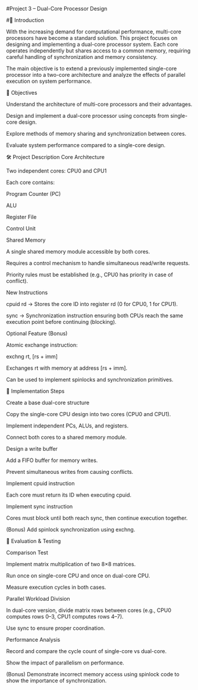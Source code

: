 #Project 3 – Dual-Core Processor Design

#📌 Introduction

With the increasing demand for computational performance, multi-core processors have become a standard solution. This project focuses on designing and implementing a dual-core processor system. Each core operates independently but shares access to a common memory, requiring careful handling of synchronization and memory consistency.

The main objective is to extend a previously implemented single-core processor into a two-core architecture and analyze the effects of parallel execution on system performance.


🎯 Objectives

Understand the architecture of multi-core processors and their advantages.

Design and implement a dual-core processor using concepts from single-core design.

Explore methods of memory sharing and synchronization between cores.

Evaluate system performance compared to a single-core design.

🛠️ Project Description
Core Architecture

Two independent cores: CPU0 and CPU1

Each core contains:

Program Counter (PC)

ALU

Register File

Control Unit

Shared Memory

A single shared memory module accessible by both cores.

Requires a control mechanism to handle simultaneous read/write requests.

Priority rules must be established (e.g., CPU0 has priority in case of conflict).

New Instructions

cpuid rd → Stores the core ID into register rd (0 for CPU0, 1 for CPU1).

sync → Synchronization instruction ensuring both CPUs reach the same execution point before continuing (blocking).



Optional Feature (Bonus)

Atomic exchange instruction:

exchng rt, [rs + imm]  


Exchanges rt with memory at address [rs + imm].

Can be used to implement spinlocks and synchronization primitives.

📐 Implementation Steps

Create a base dual-core structure

Copy the single-core CPU design into two cores (CPU0 and CPU1).

Implement independent PCs, ALUs, and registers.

Connect both cores to a shared memory module.

Design a write buffer

Add a FIFO buffer for memory writes.

Prevent simultaneous writes from causing conflicts.

Implement cpuid instruction

Each core must return its ID when executing cpuid.

Implement sync instruction

Cores must block until both reach sync, then continue execution together.

(Bonus) Add spinlock synchronization using exchng.

🧪 Evaluation & Testing

Comparison Test

Implement matrix multiplication of two 8×8 matrices.

Run once on single-core CPU and once on dual-core CPU.

Measure execution cycles in both cases.

Parallel Workload Division

In dual-core version, divide matrix rows between cores (e.g., CPU0 computes rows 0–3, CPU1 computes rows 4–7).

Use sync to ensure proper coordination.

Performance Analysis

Record and compare the cycle count of single-core vs dual-core.

Show the impact of parallelism on performance.

(Bonus) Demonstrate incorrect memory access using spinlock code to show the importance of synchronization.
